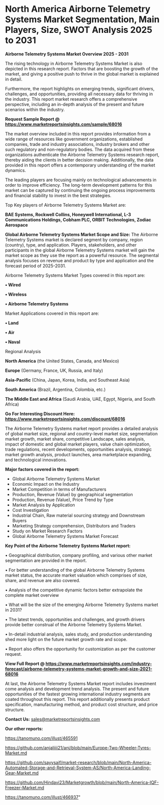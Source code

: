 # North America Airborne Telemetry Systems Market Segmentation, Main Players, Size, SWOT Analysis 2025 to 2031

<Strong> Airborne Telemetry Systems Market Overview 2025 - 2031</strong>

The rising technology in Airborne Telemetry Systems Market is also depicted in this research report. Factors that are boosting the growth of the market, and giving a positive push to thrive in the global market is explained in detail.

Furthermore, the report highlights on emerging trends, significant drivers, challenges, and opportunities, providing all necessary data for thriving in the industry. This report market research offers a comprehensive perspective, including an in-depth analysis of the present and future scenarios within the industry.

<strong>Request Sample Report @ <a href=https://www.marketreportsinsights.com/sample/68016>https://www.marketreportsinsights.com/sample/68016</a></strong>

The market overview included in this report provides information from a wide range of resources like government organizations, established companies, trade and industry associations, industry brokers and other such regulatory and non-regulatory bodies. The data acquired from these organizations authenticate the Airborne Telemetry Systems research report, thereby aiding the clients in better decision making. Additionally, the data provided in this report offers a contemporary understanding of the market dynamics.

The leading players are focusing mainly on technological advancements in order to improve efficiency. The long-term development patterns for this market can be captured by continuing the ongoing process improvements and financial stability to invest in the best strategies.

Top Key players of Airborne Telemetry Systems Market are:

<strong>BAE Systems, Rockwell Collins, Honeywell International, L-3 Communications Holdings, Cobham PLC, ORBIT Technologies, Zodiac Aerospace</strong>

<strong><b>Global Airborne Telemetry Systems Market Scope and Size:</b></strong>
The Airborne Telemetry Systems market is declared segment by company, region (country), type, and application. Players, stakeholders, and other participants in the global Airborne Telemetry Systems market will gain the market scope as they use the report as a powerful resource. The segmental analysis focuses on revenue and product by type and application and the forecast period of 2025-2031.

Airborne Telemetry Systems Market Types covered in this report are:

<strong>• Wired

• Wireless

• Airborne Telemetry Systems</strong>

Market Applications covered in this report are:

<strong>• Land

• Air

• Naval</strong> 

Regional Analysis

<strong>North America</strong> (the United States, Canada, and Mexico)

<strong>Europe</strong> (Germany, France, UK, Russia, and Italy)

<strong>Asia-Pacific</strong> (China, Japan, Korea, India, and Southeast Asia)

<strong>South America</strong> (Brazil, Argentina, Colombia, etc.)

<strong>The Middle East and Africa</strong> (Saudi Arabia, UAE, Egypt, Nigeria, and South Africa)

<strong>Go For Interesting Discount Here: <a href=https://www.marketreportsinsights.com/discount/68016>https://www.marketreportsinsights.com/discount/68016</a></strong>

The Airborne Telemetry Systems market report provides a detailed analysis of global market size, regional and country-level market size, segmentation market growth, market share, competitive Landscape, sales analysis, impact of domestic and global market players, value chain optimization, trade regulations, recent developments, opportunities analysis, strategic market growth analysis, product launches, area marketplace expanding, and technological innovations.

<strong><b>Major factors covered in the report:</b></strong>
<ul>
  <li>Global Airborne Telemetry Systems Market </li>
  <li>Economic Impact on the Industry</li>
  <li>Market Competition in terms of Manufacturers</li>
  <li>Production, Revenue (Value) by geographical segmentation</li>
  <li>Production, Revenue (Value), Price Trend by Type</li>
  <li>Market Analysis by Application</li>
  <li>Cost Investigation</li>
  <li>Industrial Chain, Raw material sourcing strategy and Downstream Buyers</li>
  <li>Marketing Strategy comprehension, Distributors and Traders</li>
  <li>Study on Market Research Factors</li>
  <li>Global Airborne Telemetry Systems Market Forecast</li>
</ul>

<strong><b>Key Point of the Airborne Telemetry Systems Market report:</b></strong>

• Geographical distribution, company profiling, and various other market segmentation are provided in the report.

• For better understanding of the global Airborne Telemetry Systems market status, the accurate market valuation which comprises of size, share, and revenue are also covered.

• Analysis of the competitive dynamic factors better extrapolate the complete market overview

• What will be the size of the emerging Airborne Telemetry Systems market in 2031?

• The latest trends, opportunities and challenges, and growth drivers provide better construal of the Airborne Telemetry Systems Market.

• In-detail industrial analysis, sales study, and production understanding shed more light on the future market growth rate and scope.

• Report also offers the opportunity for customization as per the customer request.

<strong><b>View Full Report @ <a href=https://www.marketreportsinsights.com/industry-forecast/airborne-telemetry-systems-market-growth-and-size-2021-68016>https://www.marketreportsinsights.com/industry-forecast/airborne-telemetry-systems-market-growth-and-size-2021-68016</a></b></strong>


At last, the Airborne Telemetry Systems Market report includes investment come analysis and development trend analysis. The present and future opportunities of the fastest growing international industry segments are coated throughout this report. This report additionally presents product specification, manufacturing method, and product cost structure, and price structure.

<strong>Contact Us:</strong>
sales@marketreportsinsights.com

<strong>Our other reports:</strong>

<a href=https://tanomuno.com/illust/465591>https://tanomuno.com/illust/465591</a>

<a href=https://github.com/anjaliiii21/anj/blob/main/Europe-Two-Wheeler-Tyres-Market.md>https://github.com/anjaliiii21/anj/blob/main/Europe-Two-Wheeler-Tyres-Market.md</a>

<a href=https://github.com/sayysaif/market-research/blob/main/North-America-Automated-Storage-and-Retrieval-System-AS/North-America-Landing-Gear-Market.md>https://github.com/sayysaif/market-research/blob/main/North-America-Automated-Storage-and-Retrieval-System-AS/North-America-Landing-Gear-Market.md</a>

<a href=https://github.com/Hindavi23/Marketgrowth/blob/main/North-America-IQF-Freezer-Market.md>https://github.com/Hindavi23/Marketgrowth/blob/main/North-America-IQF-Freezer-Market.md</a>

<a href=https://tanomuno.com/illust/466937>https://tanomuno.com/illust/466937</a>"
